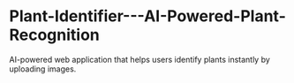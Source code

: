 # Plant-Identifier---AI-Powered-Plant-Recognition
AI-powered web application that helps users identify plants instantly by uploading images. 
